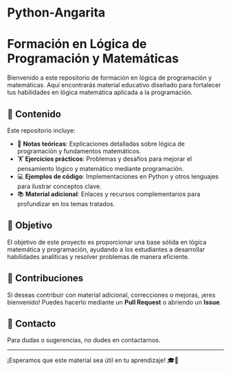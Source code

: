 # Python-Angarita
# Formación en Lógica de Programación y Matemáticas  

Bienvenido a este repositorio de formación en lógica de programación y matemáticas. Aquí encontrarás material educativo diseñado para fortalecer tus habilidades en lógica matemática aplicada a la programación.  

## 📌 Contenido  

Este repositorio incluye:  

- 📖 **Notas teóricas**: Explicaciones detalladas sobre lógica de programación y fundamentos matemáticos.  
- 🏋️ **Ejercicios prácticos**: Problemas y desafíos para mejorar el pensamiento lógico y matemático mediante programación.  
- 💻 **Ejemplos de código**: Implementaciones en Python y otros lenguajes para ilustrar conceptos clave.  
- 📚 **Material adicional**: Enlaces y recursos complementarios para profundizar en los temas tratados.  

## 🎯 Objetivo  

El objetivo de este proyecto es proporcionar una base sólida en lógica matemática y programación, ayudando a los estudiantes a desarrollar habilidades analíticas y resolver problemas de manera eficiente.  

## 🚀 Contribuciones  

Si deseas contribuir con material adicional, correcciones o mejoras, ¡eres bienvenido! Puedes hacerlo mediante un **Pull Request** o abriendo un **Issue**.  

## 📩 Contacto  

Para dudas o sugerencias, no dudes en contactarnos.  

---  

¡Esperamos que este material sea útil en tu aprendizaje! 🎓🚀  
